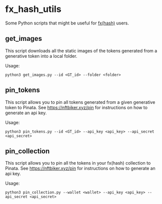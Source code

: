 # fx_hash_utils

Some Python scripts that might be useful for [fx(hash)](https://fxhash.xyz/) users.

## get_images

This script downloads all the static images of the tokens generated from a generative token into a local folder.

Usage:
```
python3 get_images.py --id <GT_id> --folder <folder>
```

## pin_tokens

This script allows you to pin all tokens generated from a given generative token to Pinata.
See https://nftbiker.xyz/pin for instructions on how to generate an api key.

Usage:
```
python3 pin_tokens.py --id <GT_id> --api_key <api_key> --api_secret <api_secret>
```

## pin_collection

This script allows you to pin all the tokens in your fx(hash) collection to Pinata.
See https://nftbiker.xyz/pin for instructions on how to generate an api key.

Usage:
```
python3 pin_collection.py --wallet <wallet> --api_key <api_key> --api_secret <api_secret>
```
